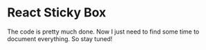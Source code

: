 # React Sticky Box

The code is pretty much done. Now I just need to find some time to document everything. So stay tuned!
